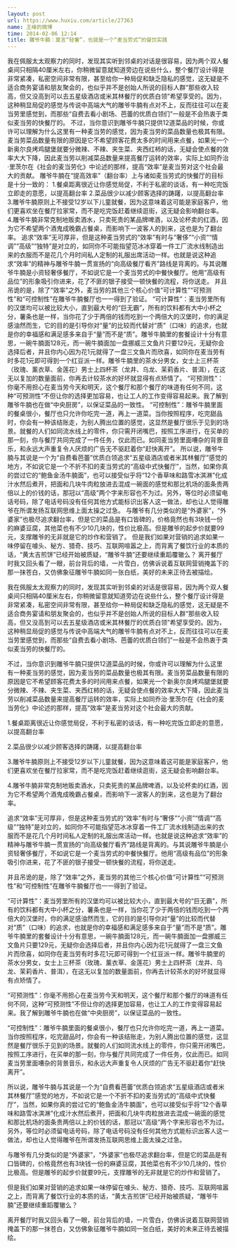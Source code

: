 ```yaml
---
layout: post
url: https://www.huxiu.com/article/27363
name: 王峰的微博
time: 2014-02-06 12:14
title: 雕爷牛腩：莫言“轻奢”，也就是一个“麦当劳式”的餐饮实践
---
```

我在佩服太太观察力的同时，发现其实听到邻桌的对话是很容易，因为两个双人餐桌间只相隔40厘米左右，你稍微留意就知道旁边在说些什么，整个餐厅设计得是非常紧凑，私密空间非常有限，甚至给你一种局促和缺乏隐私的感觉，这无疑是不适合商务宴请和朋友聚会的，也似乎并不是创始人所说的目标人群“那些收入较高，但又没高到可以去五星级酒店或米其林餐厅的优质白领”希望享受的。因为，这种稍显局促的感觉与传说中高端大气的雕爷牛腩有点对不上，反而往往可以在麦当劳里感觉到，而那些“自费去看小剧场、芭蕾的优质白领们”一般是不会热衷于类似麦当劳的快餐厅的。 不过，当你意识到雕爷牛腩只提供12道菜品的时候，你或许可以理解为什么这里有一种麦当劳的感觉，因为麦当劳的菜品数量也极其有限。麦当劳菜品数量有限的原因是它不希望顾客花费太多的时间用来点餐，如果光一个新奥尔良烤鸡腿堡就要分微辣、不辣、夹生菜、夹西红柿的话，无疑会使点餐的效率大大下降，因此麦当劳以削减菜品数量来提高餐厅运转的效率，实际上如同乔治·里茨尔在《社会的麦当劳化》中论述的那样，提高“效率”是麦当劳对这个社会最大的贡献。 雕爷牛腩在“提高效率”（翻台率）上与诸如麦当劳式的快餐厅的目标是十分一致的： 1.餐桌距离很近让你感觉局促，不利于私密的谈话，有一种吃完饭立即走的意愿，以提高翻台率 2.菜品很少以减少顾客选择的踌躇，以提高翻台率 3.雕爷牛腩原则上不接受12岁以下儿童就餐，因为这意味着这可能是家庭客户，他们更喜欢坐在餐厅拉家常，而不是吃完饭赶着继续逛街，这无疑会影响翻台率。 4.雕爷牛腩非常克制地贩卖酒水，只卖死贵的某品牌啤酒，以及论杯卖的红酒，因为它不希望两个酒鬼成晚霸占餐桌，而影响下一波客人的到来，这也是为了翻台率。 追求“效率”无可厚非，但是这种麦当劳式的“效率”有时与“奢侈”“小资”“情调”“高级”“独特”是对立的，如同你不可能指望范冰冰穿着一件工厂流水线制造出来的衣服而不是花几个月时间私人定制的礼服出席活动一样。也就是说这种追求“效率”的精神与雕爷牛腩一贯宣扬的“向高级餐厅看齐”路线是背离的。与其说雕爷牛腩是小资轻奢侈餐厅，不如说它是一个麦当劳式的中餐快餐厅。他用“高级有品位”的形象吸引你进来，花了不匪的银子接受一顿快餐的流程，将你送走。 并且吊诡的是，除了“效率”之外，麦当劳的其他三个核心价值“可计算性”“可预测性”和“可控制性”在雕爷牛腩餐厅也一一得到了验证。 “可计算性”：麦当劳里所有的汉堡均可以被比较大小，直到最大号的“巨无霸”，所有的饮料都有大中小杯之分，薯条也是一样，当你花了少于两倍的钱而吃到一个两倍大的汉堡时，你的满足感油然而生，它的目的是引导你对“量”的比较而代替对“质”（口味）的追求，也就是你的幸福感和满足感多来自于“量”而不是“质”。雕爷牛腩里的套餐设计十分有意思，一碗牛腩面128元，而一碗牛腩面加一盘挪威三文鱼片只要129元，无疑你会选择后者，并且你内心因为花1元就得了一盘三文鱼片而欣喜，如同你在麦当劳有时多花1元即可得到一个红豆派一样。雕爷牛腩里的茶水分男女，女士上三杯茶（玫瑰、薰衣草、金莲花）男士上四杯茶（龙井、乌龙、茉莉香片、普洱），在这无以复加的数量面前，你再去计较茶水的好坏就显得有点矫情了。 “可预测性”：你毫不用担心在麦当劳今天和明天，这个餐厅和那个餐厅的味道有任何不同，这种“可预测性”不但让你的选择更加容易，也让工人的工作变得容易起来。我了解到雕爷牛腩也在做“中央厨房”，以保证菜品的一致性。 “可控制性”：雕爷牛腩里面的餐桌很小，餐厅也只允许你吃完一道，再上一道菜。当你按照程序，吃完甜品时，你会有一种该结账走，为别人腾出位置的感觉，这显然是餐厅很乐于见到的场景。就餐的人们如同流水线上的零件，你只需开闭嘴巴，按照工序进行，在买单的那一刻，你与餐厅共同完成了一件任务，仅此而已。如同麦当劳里面嘈杂的背景音乐，和永远大声重复令人厌烦的广告无不驱赶着你“赶快离开”。 所以说，雕爷牛腩与其说是一个为“自费看芭蕾”优质白领追求“五星级酒店或者米其林餐厅”感觉的地方，不如说它是一个不折不扣的麦当劳式的“高级中式快餐厅”，当然，如果你真的尝过它的“鲍鱼金汤牛腩面”，也可以接受似乎将“12个香草味和路雪冰淇淋”化成汁水然后煮开，把面和几块牛肉粒放进去混成一碗面的感觉和那比机场的面条贵两倍以上的价钱的话，那冠以“高级”两个字来形容也不为过。另外，等位时必须留电话号码，除了电话号码没有任何其他方式能标识出客人这一做法，却也让人觉得雕爷在所谓发扬互联网思维上面太操之过急。 与雕爷有几分类似的是“外婆家”，“外婆家”也极尽追求翻台率，但是它的菜品是有口皆碑的，价格竟然也有3块钱一份的麻婆豆腐，其他菜也有不少10几块的，性价比极高。但是雕爷的起步价就要99元，支撑雕爷的无非就是它的炒作和营销了。 但是我们如果对营销的追求如果一味停留在噱头、秘方、猎奇、技巧、互联网喧嚣之上，而背离了餐饮行业的本质的话，“黄太吉煎饼”已经开始被质疑，“雕爷牛腩”还要继续重蹈覆辙么？ 离开餐厅时我又回头看了一眼，前台背后的墙，一片雪白，仿佛诉说着互联网营销掩盖下的那一抹苍白，又仿佛象征雕爷牛腩如同一张白纸，美好的未来正待去被描绘。

我在佩服太太观察力的同时，发现其实听到邻桌的对话是很容易，因为两个双人餐桌间只相隔40厘米左右，你稍微留意就知道旁边在说些什么，整个餐厅设计得是非常紧凑，私密空间非常有限，甚至给你一种局促和缺乏隐私的感觉，这无疑是不适合商务宴请和朋友聚会的，也似乎并不是创始人所说的目标人群“那些收入较高，但又没高到可以去五星级酒店或米其林餐厅的优质白领”希望享受的。因为，这种稍显局促的感觉与传说中高端大气的雕爷牛腩有点对不上，反而往往可以在麦当劳里感觉到，而那些“自费去看小剧场、芭蕾的优质白领们”一般是不会热衷于类似麦当劳的快餐厅的。

不过，当你意识到雕爷牛腩只提供12道菜品的时候，你或许可以理解为什么这里有一种麦当劳的感觉，因为麦当劳的菜品数量也极其有限。麦当劳菜品数量有限的原因是它不希望顾客花费太多的时间用来点餐，如果光一个新奥尔良烤鸡腿堡就要分微辣、不辣、夹生菜、夹西红柿的话，无疑会使点餐的效率大大下降，因此麦当劳以削减菜品数量来提高餐厅运转的效率，实际上如同乔治·里茨尔在《社会的麦当劳化》中论述的那样，提高“效率”是麦当劳对这个社会最大的贡献。

1.餐桌距离很近让你感觉局促，不利于私密的谈话，有一种吃完饭立即走的意愿，以提高翻台率

2.菜品很少以减少顾客选择的踌躇，以提高翻台率

3.雕爷牛腩原则上不接受12岁以下儿童就餐，因为这意味着这可能是家庭客户，他们更喜欢坐在餐厅拉家常，而不是吃完饭赶着继续逛街，这无疑会影响翻台率。

4.雕爷牛腩非常克制地贩卖酒水，只卖死贵的某品牌啤酒，以及论杯卖的红酒，因为它不希望两个酒鬼成晚霸占餐桌，而影响下一波客人的到来，这也是为了翻台率。

追求“效率”无可厚非，但是这种麦当劳式的“效率”有时与“奢侈”“小资”“情调”“高级”“独特”是对立的，如同你不可能指望范冰冰穿着一件工厂流水线制造出来的衣服而不是花几个月时间私人定制的礼服出席活动一样。也就是说这种追求“效率”的精神与雕爷牛腩一贯宣扬的“向高级餐厅看齐”路线是背离的。与其说雕爷牛腩是小资轻奢侈餐厅，不如说它是一个麦当劳式的中餐快餐厅。他用“高级有品位”的形象吸引你进来，花了不匪的银子接受一顿快餐的流程，将你送走。

并且吊诡的是，除了“效率”之外，麦当劳的其他三个核心价值“可计算性”“可预测性”和“可控制性”在雕爷牛腩餐厅也一一得到了验证。

“可计算性”：麦当劳里所有的汉堡均可以被比较大小，直到最大号的“巨无霸”，所有的饮料都有大中小杯之分，薯条也是一样，当你花了少于两倍的钱而吃到一个两倍大的汉堡时，你的满足感油然而生，它的目的是引导你对“量”的比较而代替对“质”（口味）的追求，也就是你的幸福感和满足感多来自于“量”而不是“质”。雕爷牛腩里的套餐设计十分有意思，一碗牛腩面128元，而一碗牛腩面加一盘挪威三文鱼片只要129元，无疑你会选择后者，并且你内心因为花1元就得了一盘三文鱼片而欣喜，如同你在麦当劳有时多花1元即可得到一个红豆派一样。雕爷牛腩里的茶水分男女，女士上三杯茶（玫瑰、薰衣草、金莲花）男士上四杯茶（龙井、乌龙、茉莉香片、普洱），在这无以复加的数量面前，你再去计较茶水的好坏就显得有点矫情了。

“可预测性”：你毫不用担心在麦当劳今天和明天，这个餐厅和那个餐厅的味道有任何不同，这种“可预测性”不但让你的选择更加容易，也让工人的工作变得容易起来。我了解到雕爷牛腩也在做“中央厨房”，以保证菜品的一致性。

“可控制性”：雕爷牛腩里面的餐桌很小，餐厅也只允许你吃完一道，再上一道菜。当你按照程序，吃完甜品时，你会有一种该结账走，为别人腾出位置的感觉，这显然是餐厅很乐于见到的场景。就餐的人们如同流水线上的零件，你只需开闭嘴巴，按照工序进行，在买单的那一刻，你与餐厅共同完成了一件任务，仅此而已。如同麦当劳里面嘈杂的背景音乐，和永远大声重复令人厌烦的广告无不驱赶着你“赶快离开”。

所以说，雕爷牛腩与其说是一个为“自费看芭蕾”优质白领追求“五星级酒店或者米其林餐厅”感觉的地方，不如说它是一个不折不扣的麦当劳式的“高级中式快餐厅”，当然，如果你真的尝过它的“鲍鱼金汤牛腩面”，也可以接受似乎将“12个香草味和路雪冰淇淋”化成汁水然后煮开，把面和几块牛肉粒放进去混成一碗面的感觉和那比机场的面条贵两倍以上的价钱的话，那冠以“高级”两个字来形容也不为过。另外，等位时必须留电话号码，除了电话号码没有任何其他方式能标识出客人这一做法，却也让人觉得雕爷在所谓发扬互联网思维上面太操之过急。

与雕爷有几分类似的是“外婆家”，“外婆家”也极尽追求翻台率，但是它的菜品是有口皆碑的，价格竟然也有3块钱一份的麻婆豆腐，其他菜也有不少10几块的，性价比极高。但是雕爷的起步价就要99元，支撑雕爷的无非就是它的炒作和营销了。

但是我们如果对营销的追求如果一味停留在噱头、秘方、猎奇、技巧、互联网喧嚣之上，而背离了餐饮行业的本质的话，“黄太吉煎饼”已经开始被质疑，“雕爷牛腩”还要继续重蹈覆辙么？

离开餐厅时我又回头看了一眼，前台背后的墙，一片雪白，仿佛诉说着互联网营销掩盖下的那一抹苍白，又仿佛象征雕爷牛腩如同一张白纸，美好的未来正待去被描绘。

